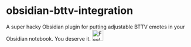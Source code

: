 # obsidian-bttv-integration
A super hacky Obsidian plugin for putting adjustable BTTV emotes in your Obsidian notebook. You deserve it. <img src="https://cdn.betterttv.net/emote/566c9fde65dbbdab32ec053e/2x.png" alt="FeelsGoodMan" height="30" />